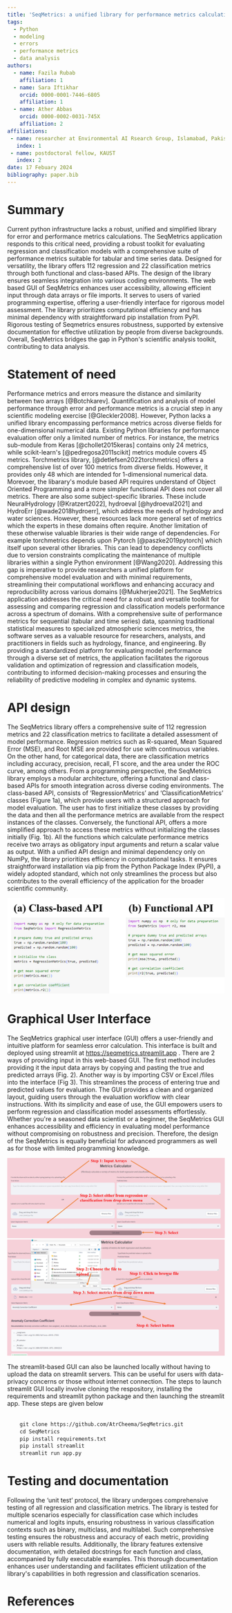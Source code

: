 ```yaml
---
title: 'SeqMetrics: a unified library for performance metrics calculation in Python'
tags:
  - Python
  - modeling
  - errors
  - performance metrics
  - data analysis
authors:
  - name: Fazila Rubab
    affiliation: 1
  - name: Sara Iftikhar
    orcid: 0000-0001-7446-6805
    affiliation: 1
  - name: Ather Abbas
    orcid: 0000-0002-0031-745X
    affiliation: 2
affiliations:
 - name: researcher at Environmental AI Rsearch Group, Islamabad, Pakistan
   index: 1
 - name: postdoctoral fellow, KAUST
   index: 2
date: 17 Febuary 2024
bibliography: paper.bib
---
```


# Summary
Current python infrastructure lacks a robust, unified and simplified library for 
error and performance metrics calculations. The SeqMetrics application responds 
to this critical need, providing a robust toolkit for evaluating regression and 
classification models with a comprehensive suite of performance metrics suitable 
for tabular and time series data. Designed for versatility, the library offers 
112 regression and 22 classification metrics through both functional and 
class-based APIs. The design of the library ensures seamless integration into 
various coding environments. The web based GUI of SeqMetrics enhances user 
accessibility, allowing efficient input through data arrays or file imports. 
It serves to users of varied programming expertise, offering a user-friendly 
interface for rigorous model assessment. The library prioritizes computational 
efficiency and has minimal dependency with straightforward pip installation 
from PyPI. Rigorous testing of Seqmetrics ensures robustness, supported by extensive 
documentation for effective utilization by people from diverse backgrounds. 
Overall, SeqMetrics bridges the gap in Python's scientific analysis toolkit, 
contributing to data analysis.

# Statement of need
Performance metrics and errors measure the distance and similarity between 
two arrays [@Botchkarev]. Quantification and analysis of model performance 
through error and performance metrics is a crucial step in any scientific 
modeling exercise [@Gleckler2008]. However, Python 
lacks a unified library encompassing performance metrics across diverse fields
for one-dimensional numerical data. 
Existing Python libraries for performance evaluation offer only a limited number of metrics. 
For instance, the metrics sub-module from Keras [@chollet2015keras] contains only 24 metrics, 
while scikit-learn's [@pedregosa2011scikit] metrics module covers 45 metrics. Torchmetrics library, [@detlefsen2022torchmetrics] 
offers a comprehensive list of over 100 metrics from diverse fields. However, it provides only 48 which are intended
for 1-dimensional numerical data. Morevoer, the libarary's module based API requires understand of Object Oriented Programming
and a more simpler functional API does not cover all metrics.
There are also some subject-specific
libraries. These include NeuralHydrology [@Kratzert2022], hydroeval [@hydroeval2021] and HydroErr [@wade2018hydroerr],
which address the needs of hydrology and water sciences. However, these resources
lack more general set of metrics which the experts in these domains often require. 
Another limitation of these otherwise valuable libraries is their wide range of dependencies. 
For example torchmetrics depends upon Pytorch [@paszke2019pytorch] which itself upon several other libraries. This 
can lead to dependency conflicts due to version constraints complicating the maintenance 
of multiple libraries within a single Python environment [@Wang2020].
Addressing this gap is imperative to provide 
researchers a unified platform for 
comprehensive model evaluation and with minimal requirements, streamlining their computational workflows and 
enhancing accuracy and reproducibility across various domains [@Mukherjee2021]. The SeqMetrics application addresses 
the critical need for a robust and versatile toolkit for assessing and comparing 
regression and classification models performance across a spectrum of domains. 
With a comprehensive suite of performance metrics for sequential (tabular and 
time series) data, spanning traditional statistical measures to specialized 
atmospheric sciences metrics, the software serves as a valuable resource for 
researchers, analysts, and practitioners in fields such as hydrology, finance, 
and engineering.   By providing a standardized platform for evaluating model performance 
through a diverse set of metrics, the application facilitates the rigorous 
validation and optimization of regression and classification models, contributing 
to informed decision-making processes and ensuring the reliability of predictive 
modeling in complex and dynamic systems.

# API design
The SeqMetrics library offers a comprehensive suite of 112 regression metrics 
and 22 classification metrics to facilitate a detailed assessment of model performance. 
Regression metrics such as R-squared, Mean Squared Error (MSE), and Root MSE are 
provided for use with continuous variables. On the other hand, for categorical 
data, there are classification metrics including accuracy, precision, recall, F1 
score, and the area under the ROC curve, among others. 
From a programming perspective, the SeqMetrics library employs a modular architecture, 
offering a functional and class-based APIs for smooth integration across diverse 
coding environments. The class-based API, consists of ‘RegressionMetrics’ and 
‘ClassificationMetrics’ classes (Figure 1a), which provide users with a structured 
approach for model evaluation. The user has to first initialize these classes by 
providing the data and then all the performance metrics are available from the 
respect instances of the classes. Conversely, the functional API, offers a more 
simplified approach to access these metrics without initializing the classes 
initially (Fig. 1b). All the functions which calculate performance metrics 
receive two arrays as obligatory input arguments and return a scalar value 
as output. With a unified API design and minimal dependency only on NumPy, 
the library prioritizes efficiency in computational tasks. It ensures 
straightforward installation via pip from the Python Package Index (PyPI), 
a widely adopted standard, which not only streamlines the process but also
contributes to the overall efficiency of the application for the broader 
scientific community.

![**Comparison of class-based and functional API**](fig1.jpg)

# Graphical User Interface
The SeqMetrics graphical user interface (GUI) offers a user-friendly and intuitive 
platform for seamless error calculation. This interface is built and deployed using 
streamlit at https://seqmetrics.streamlit.app . There are 2 ways of providing input 
in this web-based GUI. The first method includes 
providing it the input data arrays by copying and pasting the true and predicted 
arrays (Fig. 2). Another way is by importing CSV or Excel /files into the 
interface (Fig 3). This streamlines the process of entering true and predicted 
values for evaluation. The GUI provides a clean and organized layout, guiding 
users through the evaluation workflow with clear instructions. With its simplicity 
and ease of use, the GUI empowers users to perform regression and classification 
model assessments effortlessly. Whether you're a seasoned data scientist or a 
beginner, the SeqMetrics GUI enhances accessibility and efficiency in evaluating 
model performance without compromising on robustness and precision. Therefore, 
the design of the SeqMetrics is equally beneficial for advanced programmers as 
well as for those with limited programming knowledge. 

![**Method of copying and pasting arrays in SeqMetrics GUI**](fig2.jpg)
![**Method of reading data from files in SeqMetrics GUI**](fig3.jpg)

The streamlit-based GUI can also be launched locally without having to upload
the data on streamlit servers. This can be useful for users with data-privacy
concerns or those without internet connection. The steps to launch streamlit GUI
locally involve cloning the respository, installing the requirements and streamlit
python package and then launching the streamlit app. These steps are given below

```markdown

    git clone https://github.com/AtrCheema/SeqMetrics.git
    cd SeqMetrics
    pip install requirements.txt
    pip install streamlit
    streamlit run app.py

```

# Testing and documentation
Following the ‘unit test’ protocol, the library undergoes comprehensive testing 
of all regression and classification metrics. The library is tested for multiple 
scenarios especially for classification case which includes numerical and logits 
inputs, ensuring robustness in various classification contexts such as binary, 
multiclass, and multilabel. Such comprehensive testing ensures the robustness and 
accuracy of each metric, providing users with reliable results. Additionally, 
the library features extensive documentation, with detailed docstrings for each 
function and class, accompanied by fully executable examples. This thorough 
documentation enhances user understanding and facilitates efficient utilization 
of the library's capabilities in both regression and classification scenarios.

# References
